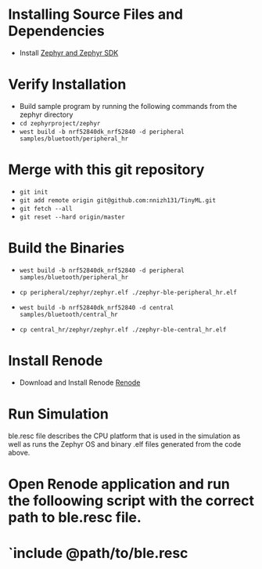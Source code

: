 # Installing Source Files and Dependencies
* Install [Zephyr and Zephyr SDK](https://docs.zephyrproject.org/latest/develop/getting_started/index.html)

# Verify Installation
* Build sample program by running the following commands from the zephyr directory
* `cd zephyrproject/zephyr`
* `west build -b nrf52840dk_nrf52840 -d peripheral samples/bluetooth/peripheral_hr`

# Merge with this git repository
* `git init`
* `git add remote origin git@github.com:nnizh131/TinyML.git`
* `git fetch --all`
* `git reset --hard origin/master`

# Build the Binaries
* `west build -b nrf52840dk_nrf52840 -d peripheral samples/bluetooth/peripheral_hr`
* `cp peripheral/zephyr/zephyr.elf ./zephyr-ble-peripheral_hr.elf`

* `west build -b nrf52840dk_nrf52840 -d central samples/bluetooth/central_hr`
* `cp central_hr/zephyr/zephyr.elf ./zephyr-ble-central_hr.elf`


# Install Renode
* Download and Install Renode [Renode](https://github.com/renode/renode)


# Run Simulation

ble.resc file describes the CPU platform that is used in the simulation as well as runs the Zephyr OS and binary .elf files generated from the code above.

# Open Renode application and run the folloowing script with the correct path to ble.resc file.
# `include @path/to/ble.resc
# 
